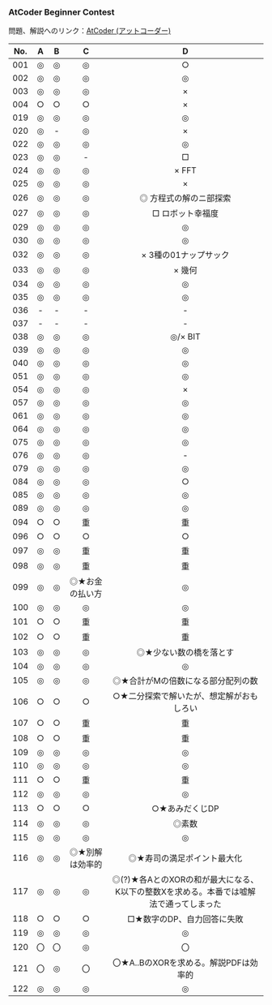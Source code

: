 ### AtCoder Beginner Contest

問題、解説へのリンク：[AtCoder (アットコーダー)](http://atcoder.jp/)

| No. | A |B |C |D |
|:---:|:-:|:-:|:-:|:-:|
| 001 |◎|◎|◎|○|
| 002 |◎|◎|◎|◎|
| 003 |◎|◎|◎|×|
| 004 |○|○|○|×|
| 019 |◎|◎|◎|◎|
| 020 |◎|-|◎|×|
| 022 |◎|◎|◎|◎|
| 023 |◎|◎|-|□|
| 024 |◎|◎|◎|× FFT|
| 025 |◎|◎|◎|×|
| 026 |◎|◎|◎|◎ 方程式の解のニ部探索|
| 027 |◎|◎|◎|□ ロボット幸福度|
| 029 |◎|◎|◎|◎|
| 030 |◎|◎|◎|◎|
| 032 |◎|◎|◎|× 3種の01ナップサック|
| 033 |◎|◎|◎|× 幾何|
| 034 |◎|◎|◎|◎|
| 035 |◎|◎|◎|◎|
| 036 |- |- |- |- |
| 037 |- |- |- |- |
| 038 |◎|◎|◎|◎/× BIT|
| 039 |◎|◎|◎|◎|
| 040 |◎|◎|◎|◎|
| 051 |◎|◎|◎|◎|
| 054 |◎|◎|◎|×|
| 057 |◎|◎|◎|◎|
| 061 |◎|◎|◎|◎|
| 064 |◎|◎|◎|◎|
| 075 |◎|◎|◎|◎|
| 076 |◎|◎|◎|- |
| 079 |◎|◎|◎|◎|
| 084 |◎|◎|◎|○|
| 085 |◎|◎|◎|◎|
| 089 |◎|◎|◎|◎|
| 094 |○|○|重|重|
| 096 |○|○|○|○|
| 097 |◎|◎|重|重|
| 098 |◎|◎|重|重|
| 099 |◎|◎|◎★お金の払い方|◎|
| 100 |◎|◎|◎|◎|
| 101 |○|○|重|重|
| 102 |○|○|重|重|
| 103 |◎|◎|◎|◎★少ない数の橋を落とす|
| 104 |◎|◎|◎|◎|
| 105 |◎|◎|◎|◎★合計がMの倍数になる部分配列の数|
| 106 |○|○|○|○★二分探索で解いたが、想定解がおもしろい|
| 107 |○|○|重|重|
| 108 |○|○|重|重|
| 109 |◎|◎|◎|◎|
| 110 |◎|◎|◎|◎|
| 111 |○|○|重|重|
| 112 |◎|◎|◎|◎|
| 113 |○|○|○|○★あみだくじDP|
| 114 |◎|◎|◎|◎素数|
| 115 |◎|◎|◎|◎|
| 116 |◎|◎|◎★別解は効率的|◎★寿司の満足ポイント最大化|
| 117 |◎|◎|◎|◎(?)★各AとのXORの和が最大になる、K以下の整数Xを求める。本番では嘘解法で通ってしまった|
| 118 |○|○|○|□★数字のDP、自力回答に失敗|
| 119 |◎|◎|◎|◎|
| 120 |〇|〇|◎|〇|
| 121 |〇|◎|〇|〇★A..BのXORを求める。解説PDFは効率的|
| 122 |◎|◎|◎|◎|
